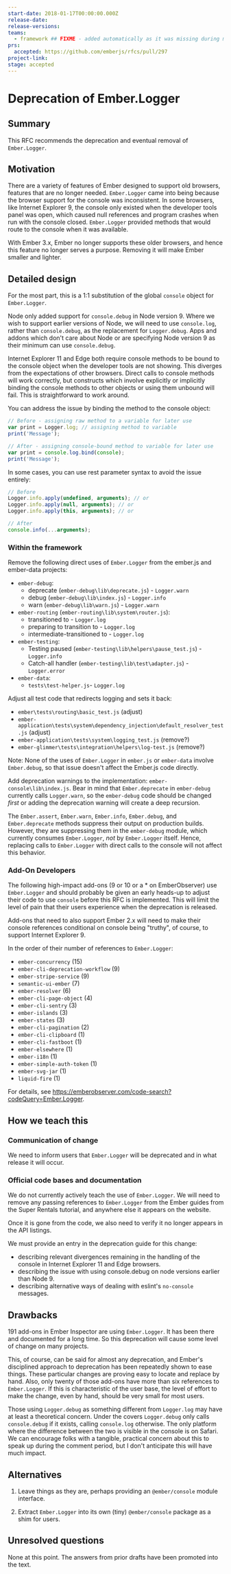 ```yaml
---
start-date: 2018-01-17T00:00:00.000Z
release-date:
release-versions: 
teams: 
  - framework ## FIXME - added automatically as it was missing during migration
prs:
  accepted: https://github.com/emberjs/rfcs/pull/297
project-link: 
stage: accepted
---
```


# Deprecation of Ember.Logger

## Summary

This RFC recommends the deprecation and eventual removal of `Ember.Logger`.

## Motivation

There are a variety of features of Ember designed to support old browsers,
features that are no longer needed. `Ember.Logger` came into being because
the browser support for the console was inconsistent. In some browsers,
like Internet Explorer 9, the console only existed when the developer tools
panel was open, which caused null references and program crashes when run
with the console closed. `Ember.Logger` provided methods that would route to 
the console when it was available.

With Ember 3.x, Ember no longer supports these older browsers, and hence this
feature no longer serves a purpose. Removing it will make Ember smaller and 
lighter.

## Detailed design

For the most part, this is a 1:1 substitution of the global `console` object 
for `Ember.Logger`.

Node only added support for `console.debug` in Node version 9. Where we wish
to support earlier versions of Node, we will need to use `console.log`, rather than
`console.debug`, as the replacement for `Logger.debug`. Apps and addons
which don't care about Node or are specifying Node version 9 as their minimum can
use `console.debug`.

Internet Explorer 11 and Edge both require console methods to be bound to the
console object when the developer tools are not showing. This diverges from the
expectations of other browsers. Direct calls to console methods will work correctly,
but constructs which involve explicitly or implicitly binding the console methods to
other objects or using them unbound will fail. This is straightforward to work around.

You can address the issue by binding the method to the console object:

``` javascript
// Before - assigning raw method to a variable for later use
var print = Logger.log; // assigning method to variable
print('Message');

// After - assigning console-bound method to variable for later use
var print = console.log.bind(console);
print('Message');
```

In some cases, you can use rest parameter syntax to avoid the issue entirely:

``` javascript
// Before
Logger.info.apply(undefined, arguments); // or
Logger.info.apply(null, arguments); // or
Logger.info.apply(this, arguments); // or

// After
console.info(...arguments);
```

### Within the framework

Remove the following direct uses of `Ember.Logger` from the ember.js and 
ember-data projects: 

* `ember-debug`:
    *  deprecate (`ember-debug\lib\deprecate.js`) - `Logger.warn`
    *  debug (`ember-debug\lib\index.js`) - `Logger.info`
    *  warn (`ember-debug\lib\warn.js`) - `Logger.warn`
* `ember-routing` (`ember-routing\lib\system\router.js`):
    *  transitioned to - `Logger.log`
    *  preparing to transition to - `Logger.log`
    *  intermediate-transitioned to - `Logger.log`
* `ember-testing`:
    *  Testing paused (`ember-testing\lib\helpers\pause_test.js`) - `Logger.info`
    *  Catch-all handler (`ember-testing\lib\test\adapter.js`) - `Logger.error`
* `ember-data`:
    *  `tests\test-helper.js`- `Logger.log`

Adjust all test code that redirects logging and sets it back:

* `ember\tests\routing\basic_test.js` (adjust)
* `ember-application\tests\system\dependency_injection\default_resolver_test.js` (adjust)
* `ember-application\tests\system\logging_test.js` (remove?)
* `ember-glimmer\tests\integration\helpers\log-test.js` (remove?)

Note: None of the uses of `Ember.Logger` in `ember.js` or `ember-data` involve
`Ember.debug`, so that issue doesn't affect the Ember.js code directly.

Add deprecation warnings to the implementation: `ember-console\lib\index.js`.
Bear in mind that `Ember.deprecate` in `ember-debug` currently calls 
`Logger.warn`, so the `ember-debug` code should be changed _first_ or adding 
the deprecation warning will create a deep recursion.

The `Ember.assert`, `Ember.warn`, `Ember.info`, `Ember.debug`, and 
`Ember.deprecate` methods suppress their output on production builds. 
However, they are suppressing them in the `ember-debug` module, which 
currently consumes `Ember.Logger`, _not_ by `Ember.Logger` itself. Hence, 
replacing calls to `Ember.Logger` with direct calls to the console will not 
affect this behavior. 

### Add-On Developers

The following high-impact add-ons (9 or 10 or a * on EmberObserver) use 
`Ember.Logger` and should probably be given an early heads-up to adjust 
their code to use `console` before this RFC is implemented. This will limit 
the level of pain that their users experience when the deprecation is released.

Add-ons that need to also support Ember 2.x will need to make their console
references conditional on console being "truthy", of course, to support Internet
Explorer 9.

In the order of their number of references to `Ember.Logger`:

* `ember-concurrency` (15)
* `ember-cli-deprecation-workflow` (9)
* `ember-stripe-service` (9)
* `semantic-ui-ember` (7)
* `ember-resolver` (6)
* `ember-cli-page-object` (4) 
* `ember-cli-sentry` (3)
* `ember-islands` (3)
* `ember-states` (3)
* `ember-cli-pagination` (2)
* `ember-cli-clipboard` (1)
* `ember-cli-fastboot` (1)
* `ember-elsewhere` (1)
* `ember-i18n` (1)
* `ember-simple-auth-token` (1)
* `ember-svg-jar` (1)
* `liquid-fire` (1)

For details, see https://emberobserver.com/code-search?codeQuery=Ember.Logger.

## How we teach this

### Communication of change

We need to inform users that `Ember.Logger` will be deprecated and in what 
release it will occur. 

### Official code bases and documentation

We do not currently actively teach the use of `Ember.Logger`. We will need to 
remove any passing references to `Ember.Logger` from the Ember guides 
from the Super Rentals tutorial, and anywhere else it appears on the website.

Once it is gone from the code, we also need to verify it no longer appears in 
the API listings. 

We must provide an entry in the deprecation guide for this change:
* describing relevant divergences remaining in the handling of the console in
Internet Explorer 11 and Edge browsers.
* describing the issue with using console.debug on node versions
earlier than Node 9.
* describing alternative ways of dealing with eslint's `no-console` messages.

## Drawbacks

191 add-ons in Ember Inspector are using `Ember.Logger`. It has been there and 
documented for a long time. So this deprecation will cause some level of change 
on many projects. 

This, of course, can be said for almost any deprecation, and Ember's 
disciplined approach to deprecation has been repeatedly shown to ease things. 
These particular changes are proving easy to locate and replace by hand. Also,
only twenty of those add-ons have more than six references to `Ember.Logger`.
If this is characteristic of the user base, the level of effort to make 
the change, even by hand, should be very small for most users.

Those using `Logger.debug` as something different from `Logger.log` may have 
at least a theoretical concern. Under the covers `Logger.debug` only calls 
`console.debug` if it exists, calling `console.log` otherwise. The only 
platform where the difference between the two is visible in the console is on 
Safari. We can encourage folks with a tangible, practical concern about this to
speak up during the comment period, but I don't anticipate this will have much 
impact.

## Alternatives

1. Leave things as they are, perhaps providing an `@ember/console` module 
interface.

2. Extract `Ember.Logger` into its own (tiny) `@ember/console` package as 
a shim for users.

## Unresolved questions

None at this point. The answers from prior drafts have been promoted into the text. 
